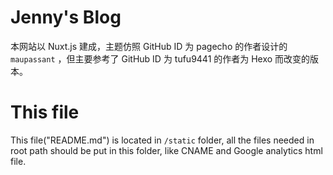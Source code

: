 # Jenny's Blog

本网站以 Nuxt.js 建成，主题仿照 GitHub ID 为 pagecho
 的作者设计的 `maupassant` ，但主要参考了 GitHub ID 为 tufu9441 的作者为 Hexo 而改变的版本。

# This file

This file("README.md") is located in ```/static``` folder, all the files needed in root path should be put in this folder, like CNAME and Google analytics html file.